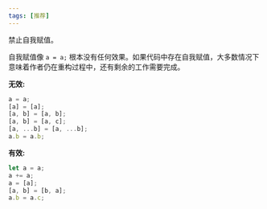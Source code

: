 ```yaml
---
tags: [推荐]
---
```


禁止自我赋值。

自我赋值像 `a = a;` 根本没有任何效果。如果代码中存在自我赋值，大多数情况下意味着作者仍在重构过程中，还有剩余的工作需要完成。

**无效:**

```typescript
a = a;
[a] = [a];
[a, b] = [a, b];
[a, b] = [a, c];
[a, ...b] = [a, ...b];
a.b = a.b;
```

**有效:**

```typescript
let a = a;
a += a;
a = [a];
[a, b] = [b, a];
a.b = a.c;
```